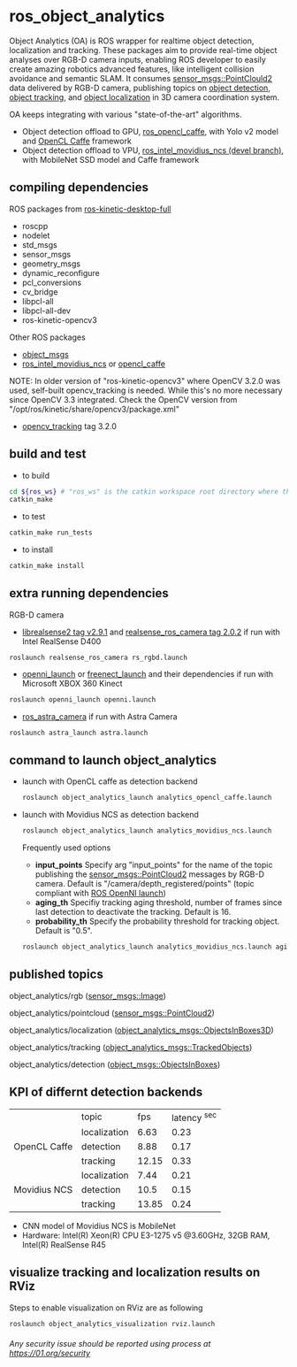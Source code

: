 # ros_object_analytics
Object Analytics (OA) is ROS wrapper for realtime object detection, localization and tracking.
These packages aim to provide real-time object analyses over RGB-D camera inputs, enabling ROS developer to easily create amazing robotics advanced features, like intelligent collision avoidance and semantic SLAM. It consumes [sensor_msgs::PointClould2](http://docs.ros.org/api/sensor_msgs/html/msg/PointCloud2.html) data delivered by RGB-D camera, publishing topics on [object detection](https://github.com/intel/object_msgs), [object tracking](https://github.com/intel/ros_object_analytics/tree/master/object_analytics_msgs), and [object localization](https://github.com/intel/ros_object_analytics/object_analytics_msgs) in 3D camera coordination system.

OA keeps integrating with various "state-of-the-art" algorithms.
* Object detection offload to GPU, [ros_opencl_caffe](https://github.com/intel/ros_opencl_caffe), with Yolo v2 model and [OpenCL Caffe](https://github.com/01org/caffe/wiki/clCaffe#yolo2-model-support) framework
* Object detection offload to VPU, [ros_intel_movidius_ncs (devel branch)](https://github.com/intel/ros_intel_movidius_ncs/tree/devel/), with MobileNet SSD model and Caffe framework

## compiling dependencies
  ROS packages from [ros-kinetic-desktop-full](http://wiki.ros.org/kinetic/Installation/Ubuntu)
 * roscpp
  * nodelet
  * std_msgs
  * sensor_msgs
  * geometry_msgs
  * dynamic_reconfigure
  * pcl_conversions
  * cv_bridge
  * libpcl-all
  * libpcl-all-dev
  * ros-kinetic-opencv3

  Other ROS packages
  * [object_msgs](https://github.com/intel/object_msgs)
  * [ros_intel_movidius_ncs](https://github.com/intel/ros_intel_movidius_ncs) or [opencl_caffe](https://github.com/intel/ros_opencl_caffe)

  NOTE: In older version of "ros-kinetic-opencv3" where OpenCV 3.2.0 was used, self-built opencv_tracking is needed. While this's no more necessary since OpenCV 3.3 integrated. Check the OpenCV version from "/opt/ros/kinetic/share/opencv3/package.xml"
  * [opencv_tracking](https://github.com/opencv/opencv_contrib) tag 3.2.0

## build and test
  * to build
  ```bash
  cd ${ros_ws} # "ros_ws" is the catkin workspace root directory where this project is placed in
  catkin_make
  ```
  * to test
  ```bash
  catkin_make run_tests
  ```

  * to install
  ```bash
  catkin_make install
  ```

## extra running dependencies
  RGB-D camera
  * [librealsense2 tag v2.9.1](https://github.com/IntelRealSense/librealsense/tree/v2.9.1) and [realsense_ros_camera tag 2.0.2](https://github.com/intel-ros/realsense/tree/2.0.2) if run with Intel RealSense D400
  ```
  roslaunch realsense_ros_camera rs_rgbd.launch
  ```
  * [openni_launch](http://wiki.ros.org/openni_launch) or [freenect_launch](http://wiki.ros.org/freenect_launch) and their dependencies if run with Microsoft XBOX 360 Kinect
  ```bash
  roslaunch openni_launch openni.launch
  ```
  * [ros_astra_camera](https://github.com/orbbec/ros_astra_camera) if run with Astra Camera
  ```bash
  roslaunch astra_launch astra.launch
  ```

## command to launch object_analytics
* launch with OpenCL caffe as detection backend
   ```bash
   roslaunch object_analytics_launch analytics_opencl_caffe.launch
   ```
* launch with Movidius NCS as detection backend
   ```bash
   roslaunch object_analytics_launch analytics_movidius_ncs.launch
   ```

  Frequently used options
  * **input_points** Specify arg "input_points" for the name of the topic publishing the [sensor_msgs::PointCloud2](http://docs.ros.org/api/sensor_msgs/html/msg/PointCloud2.html) messages by RGB-D camera. Default is "/camera/depth_registered/points" (topic compliant with [ROS OpenNI launch](http://wiki.ros.org/openni_launch))
  * **aging_th** Specifiy tracking aging threshold, number of frames since last detection to deactivate the tracking. Default is 16.
  * **probability_th** Specify the probability threshold for tracking object. Default is "0.5".
  ```bash
  roslaunch object_analytics_launch analytics_movidius_ncs.launch aging_th:=30 probability_th:="0.3"
  ```

## published topics
  object_analytics/rgb ([sensor_msgs::Image](http://docs.ros.org/api/sensor_msgs/html/msg/Image.html))

  object_analytics/pointcloud ([sensor_msgs::PointCloud2](http://docs.ros.org/api/sensor_msgs/html/msg/PointCloud2.html))

  object_analytics/localization ([object_analytics_msgs::ObjectsInBoxes3D](https://github.com/intel/ros_object_analytics/tree/master/object_analytics_msgs/msg))

  object_analytics/tracking ([object_analytics_msgs::TrackedObjects](https://github.com/intel/ros_object_analytics/tree/master/object_analytics_msgs/msg))

  object_analytics/detection ([object_msgs::ObjectsInBoxes](https://github.com/intel/object_msgs/tree/master/msg))


## KPI of differnt detection backends
<table>
    <tr>
        <td></td>
        <td>topic</td>
        <td>fps</td>
        <td>latency <sup>sec</sup></td>
    </tr>
    <tr>
        <td rowspan='4'>OpenCL Caffe</td>
    </tr>
    <tr>
        <td>localization</td>
        <td>6.63</td>
        <td>0.23</td>
    </tr>
    <tr>
        <td>detection</td>
        <td>8.88</td>
        <td>0.17</td>
    </tr>
    <tr>
        <td>tracking</td>
        <td>12.15</td>
        <td>0.33</td>
    </tr>
    <tr>
        <td rowspan='4'>Movidius NCS</sup></td>
    </tr>
    <tr>
        <td>localization</td>
        <td>7.44</td>
        <td>0.21</td>
    </tr>
    <tr>
        <td>detection</td>
        <td>10.5</td>
        <td>0.15</td>
    </tr>
    <tr>
        <td>tracking</td>
        <td>13.85</td>
        <td>0.24</td>
    </tr>
</table>

* CNN model of Movidius NCS is MobileNet
* Hardware: Intel(R) Xeon(R) CPU E3-1275 v5 @3.60GHz, 32GB RAM, Intel(R) RealSense R45

## visualize tracking and localization results on RViz
  Steps to enable visualization on RViz are as following
  ```bash
  roslaunch object_analytics_visualization rviz.launch
  ```

###### *Any security issue should be reported using process at https://01.org/security*
